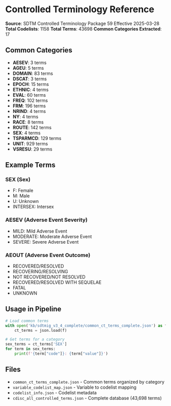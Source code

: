 # Controlled Terminology Reference

**Source**: SDTM Controlled Terminology Package 59 Effective 2025-03-28
**Total Codelists**: 1158
**Total Terms**: 43698
**Common Categories Extracted**: 17

## Common Categories

- **AESEV**: 3 terms
- **AGEU**: 5 terms
- **DOMAIN**: 83 terms
- **DSCAT**: 3 terms
- **EPOCH**: 15 terms
- **ETHNIC**: 4 terms
- **EVAL**: 60 terms
- **FREQ**: 102 terms
- **FRM**: 196 terms
- **NRIND**: 4 terms
- **NY**: 4 terms
- **RACE**: 8 terms
- **ROUTE**: 142 terms
- **SEX**: 4 terms
- **TSPARMCD**: 129 terms
- **UNIT**: 929 terms
- **VSRESU**: 29 terms

## Example Terms

### SEX (Sex)
- F: Female
- M: Male
- U: Unknown
- INTERSEX: Intersex

### AESEV (Adverse Event Severity)
- MILD: Mild Adverse Event
- MODERATE: Moderate Adverse Event
- SEVERE: Severe Adverse Event

### AEOUT (Adverse Event Outcome)
- RECOVERED/RESOLVED
- RECOVERING/RESOLVING
- NOT RECOVERED/NOT RESOLVED
- RECOVERED/RESOLVED WITH SEQUELAE
- FATAL
- UNKNOWN

## Usage in Pipeline

```python
# Load common terms
with open('kb/sdtmig_v3_4_complete/common_ct_terms_complete.json') as f:
    ct_terms = json.load(f)

# Get terms for a category
sex_terms = ct_terms['SEX']
for term in sex_terms:
    print(f'{term["code"]}: {term["value"]}')
```

## Files

- `common_ct_terms_complete.json` - Common terms organized by category
- `variable_codelist_map.json` - Variable to codelist mapping
- `codelist_info.json` - Codelist metadata
- `cdisc_all_controlled_terms.json` - Complete database (43,698 terms)